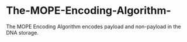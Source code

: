 # The-MOPE-Encoding-Algorithm-
The MOPE Encoding Algorithm encodes payload and non-payload in the DNA storage.
